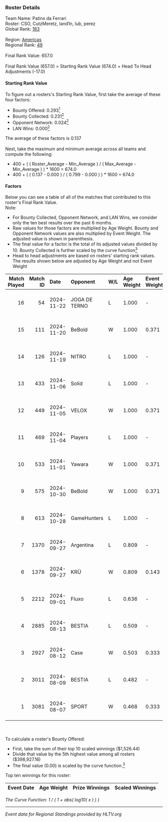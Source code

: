 ### Roster Details<br />
Team Name: Patins da Ferrari<br />
Roster: CSO, CutzMeretz, land1n, lub, perez<br />
Global Rank: [183](../../standings_global_2024_11_25.md)<br />
<br />
Region: [Americas]( ../../standings_americas_2024_11_25.md)<br />
Regional Rank: [49]( ../../standings_americas_2024_11_25.md)<br />
<br />
Final Rank Value:  657.0<br />
<br />
Final Rank Value (657.0) = Starting Rank Value (674.0) + Head To Head Adjustments (-17.0)<br />

#### Starting Rank Value<br />
To figure out a rosters's Starting Rank Value, first take the average of these four factors:<br />
- Bounty Offered: 0.293[<sup>1</sup>](#table2)
- Bounty Collected: 0.231[<sup>2</sup>](#table1)
- Opponent Network: 0.024[<sup>2</sup>](#table1)
- LAN Wins: 0.000[<sup>2</sup>](#table1)

The average of these factors is 0.137<br />
<br />
Next, take the maximum and minimum average across all teams and compute the following:<br />
- 400 + ( ( Roster_Average - Min_Average ) / ( Max_Average - Min_Average ) ) * 1600 = 674.0
- 400 + ( ( 0.137 - 0.000 ) / ( 0.799 - 0.000 ) ) * 1600 = 674.0


#### Factors<br />
Below you can see a table of all of the matches that contributed to this roster's Final Rank Value.<br />
Note:<br />

- For Bounty Collected, Opponent Network, and LAN Wins, we consider only the ten best results over the past 6 months.
- Raw values for those factors are multiplied by Age Weight. Bounty and Opponent Network values are also multiplied by Event Weight. The adjusted value is shown in parenthesis.
- The final value for a factor is the total of its adjusted values divided by 10. Bounty Collected is further scaled by the curve function[<sup>3</sup>](#curveFunction)
- Head to head adjustments are based on rosters' starting rank values. The results shown below are adjusted by Age Weight and not Event Weight
<span id="table1"></span><br />


| Match Played | Match ID | Date       | Opponent      | W/L | Age Weight | Event Weight | Bounty Collected | Opponent Network | LAN Wins  | H2H Adj. | Roster                               |
| -: | -: | :- | :- | :- | :- | :- | :- | :- | :- | -: | :- |
|           16 |       54 | 2024-11-22 | JOGA DE TERNO | L   | 1.000      | -            | -                | -                | -         |   -18.44 | CSO, CutzMeretz, land1n, lub, perez  |
|           15 |      111 | 2024-11-20 | BeBold        | W   | 1.000      | 0.371        | 0.000 (0.000)    | 0.000 (0.000)    | 0 (0.000) |     5.38 | CSO, CutzMeretz, land1n, lub, perez  |
|           14 |      126 | 2024-11-19 | NITRO         | L   | 1.000      | -            | -                | -                | -         |   -18.22 | CSO, CutzMeretz, land1n, lub, perez  |
|           13 |      433 | 2024-11-06 | Solid         | L   | 1.000      | -            | -                | -                | -         |    -4.85 | CSO, CutzMeretz, Lcm, lub, perez     |
|           12 |      449 | 2024-11-05 | VELOX         | W   | 1.000      | 0.371        | 0.000 (0.000)    | 0.109 (0.040)    | 0 (0.000) |     9.46 | CSO, CutzMeretz, Lcm, lub, perez     |
|           11 |      469 | 2024-11-04 | Players       | L   | 1.000      | -            | -                | -                | -         |   -15.79 | CSO, CutzMeretz, Lcm, lub, perez     |
|           10 |      533 | 2024-11-01 | Yawara        | W   | 1.000      | 0.371        | 0.004 (0.001)    | 0.229 (0.085)    | 0 (0.000) |    13.18 | CSO, CutzMeretz, Lcm, lub, perez     |
|            9 |      575 | 2024-10-30 | BeBold        | W   | 1.000      | 0.371        | 0.000 (0.000)    | 0.000 (0.000)    | 0 (0.000) |     4.91 | CSO, CutzMeretz, Lcm, lub, perez     |
|            8 |      613 | 2024-10-28 | GameHunters   | L   | 1.000      | -            | -                | -                | -         |   -16.89 | CSO, CutzMeretz, Lcm, lub, perez     |
|            7 |     1370 | 2024-09-27 | Argentina     | L   | 0.809      | -            | -                | -                | -         |    -8.38 | CSO, CutzMeretz, jz, Lcm, perez      |
|            6 |     1378 | 2024-09-27 | KRÜ           | W   | 0.809      | 0.143        | 0.006 (0.001)    | 0.357 (0.041)    | 0 (0.000) |    19.70 | CSO, CutzMeretz, jz, Lcm, perez      |
|            5 |     2212 | 2024-09-01 | Fluxo         | L   | 0.636      | -            | -                | -                | -         |    -1.75 | CSO, CutzMeretz, Maluk3, perez, prt  |
|            4 |     2885 | 2024-08-13 | BESTIA        | L   | 0.509      | -            | -                | -                | -         |    -1.71 | CSO, CutzMeretz, Misfit, perez, zede |
|            3 |     2927 | 2024-08-12 | Case          | W   | 0.503      | 0.333        | 0.014 (0.002)    | 0.413 (0.069)    | 0 (0.000) |    11.54 | CSO, CutzMeretz, Misfit, perez, zede |
|            2 |     3011 | 2024-08-09 | BESTIA        | L   | 0.482      | -            | -                | -                | -         |    -1.58 | CSO, CutzMeretz, Misfit, perez, zede |
|            1 |     3081 | 2024-08-07 | SPORT         | W   | 0.468      | 0.333        | 0.001 (0.000)    | 0.026 (0.004)    | 0 (0.000) |     6.49 | CSO, CutzMeretz, Misfit, perez, zede |

<br />
<span id="table2"></span><br />
To calculate a roster's Bounty Offered:<br />

- First, take the sum of their top 10 scaled winnings ($1,526.44)
- Divide that value by the 5th highest value among all rosters ($398,927.16)
- The final value (0.00) is scaled by the curve function.[<sup>3</sup>](#curveFunction)

Top ten winnings for this roster:<br />

| Event Date | Age Weight | Prize Winnings | Scaled Winnings |
| :- | -: | :- | :- |


<span id="curveFunction"></span>_The Curve Function: 1 / ( 1 + abs( log10( x ) ) )_<br />

---
_Event data for Regional Standings provided by HLTV.org_<br />
